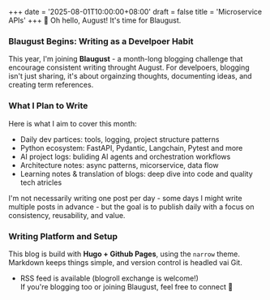+++
date = '2025-08-01T10:00:00+08:00'
draft = false
title = 'Microservice APIs'
+++
🎈 Oh hello, August! It's time for Blaugust.
### Blaugust Begins: Writing as a Develpoer Habit
This year, I'm joining **Blaugust** - a month-long blogging challenge that encourage consistent writing throught August.
For develpoers, blogging isn't just sharing, it's about orgainzing thoughts, documenting ideas, and creating term references.

### What I Plan to Write
Here is what I aim to cover this month:

- Daily dev partices: tools, logging, project structure patterns
- Python ecosystem: FastAPI, Pydantic, Langchain, Pytest and more
- AI project logs: buliding AI agents and orchestration workflows
- Architecture notes: async patterns, micorservice, data flow
- Learning notes & translation of blogs: deep dive into code and quality tech atricles

I'm not necessarily writing one post per day - some days I might write multiple posts in advance - but the goal is to publish daily with a focus on consistency, reusability, and value.

### Writing Platform and Setup
This blog is build with **Hugo + Github Pages**, using the `narrow` theme.
Markdown keeps things simple, and version control is headled vai Git.

- RSS feed is available (blogroll exchange is welcome!)  
    If you're blogging too or joining Blaugust, feel free to connect 👋




